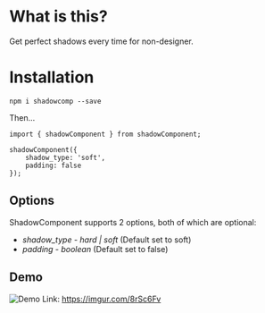 # What is this?

Get perfect shadows every time for non-designer.

# Installation

`npm i shadowcomp --save`

Then...

```
import { shadowComponent } from shadowComponent;

shadowComponent({
    shadow_type: 'soft',
    padding: false
});
```

## Options

ShadowComponent supports 2 options, both of which are optional:

* *shadow_type* - _hard | soft_ (Default set to soft)
* *padding* - _boolean_ (Default set to false)

## Demo
![Demo](https://user-images.githubusercontent.com/11825836/74355334-079b5700-4dbd-11ea-888f-25e72d37a05d.png)
Link: https://imgur.com/8rSc6Fv

